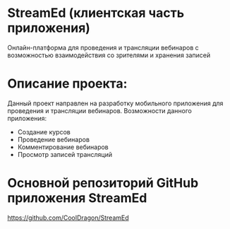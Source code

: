 # StreamEd (клиентская часть приложения)
Онлайн-платформа для проведения и трансляции вебинаров с возможностью взаимодействия со зрителями и хранения записей

# Описание проекта:
Данный проект направлен на разработку мобильного приложения для проведения и трансляции вебинаров. 
Возможности данного приложения:
- Создание курсов
- Проведение вебинаров
- Комментирование вебинаров
- Просмотр записей трансляций

# Основной репозиторий GitHub приложения StreamEd
https://github.com/CooIDragon/StreamEd
